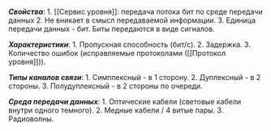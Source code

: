 ***Свойства***:
	1. [[Сервис уровня]]: передача потока бит по среде передачи данных
	2. Не вникает в смысл передаваемой информации.
	3. Единица передачи данных - бит. Биты передаются в виде сигналов.

***Характеристики***:
	1. Пропускная способность (бит/с).
	2. Задержка.
	3. Количество ошибок (исправляемые протоколами ([[Протокол уровня]])).

***Типы каналов связи***:
	1. Симплексный - в 1 сторону.
	2. Дуплексный - в 2 стороны.
	3. Полудуплексный - в 2 стороны по очереди.

***Среда передачи данных***:
	1. Оптические кабели (световые кабели внутри одного темного).
	2. Медные кабели / 4 витые пары.
	3. Радиоволны.